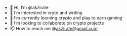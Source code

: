 - 👋 Hi, I’m @akzlrate
- 👀 I’m interested in cryto and writing
- 🌱 I’m currently learning crypto and play to earn gaming
- 💞️ I’m looking to collaborate on crypto projects
- 📫 How to reach me @akzlrate@gmail.com

<!---
akzlrate/akzlrate is a ✨ special ✨ repository because its `README.md` (this file) appears on your GitHub profile.
You can click the Preview link to take a look at your changes.
--->
